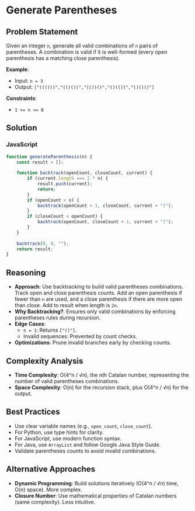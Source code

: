 # Generate Parentheses

## Problem Statement
Given an integer `n`, generate all valid combinations of `n` pairs of parentheses. A combination is valid if it is well-formed (every open parenthesis has a matching close parenthesis).

**Example**:
- Input: `n = 3`
- Output: `["((()))","(()())","(())()","()(())","()()()"]`

**Constraints**:
- `1 <= n <= 8`

## Solution

### JavaScript
```javascript
function generateParenthesis(n) {
    const result = [];
    
    function backtrack(openCount, closeCount, current) {
        if (current.length === 2 * n) {
            result.push(current);
            return;
        }
        if (openCount < n) {
            backtrack(openCount + 1, closeCount, current + "(");
        }
        if (closeCount < openCount) {
            backtrack(openCount, closeCount + 1, current + ")");
        }
    }
    
    backtrack(0, 0, "");
    return result;
}
```

## Reasoning
- **Approach**: Use backtracking to build valid parentheses combinations. Track open and close parenthesis counts. Add an open parenthesis if fewer than `n` are used, and a close parenthesis if there are more open than close. Add to result when length is `2n`.
- **Why Backtracking?**: Ensures only valid combinations by enforcing parentheses rules during recursion.
- **Edge Cases**:
  - `n = 1`: Returns `["()"]`.
  - Invalid sequences: Prevented by count checks.
- **Optimizations**: Prune invalid branches early by checking counts.

## Complexity Analysis
- **Time Complexity**: O(4^n / √n), the nth Catalan number, representing the number of valid parentheses combinations.
- **Space Complexity**: O(n) for the recursion stack, plus O(4^n / √n) for the output.

## Best Practices
- Use clear variable names (e.g., `open_count`, `close_count`).
- For Python, use type hints for clarity.
- For JavaScript, use modern function syntax.
- For Java, use `ArrayList` and follow Google Java Style Guide.
- Validate parentheses counts to avoid invalid combinations.

## Alternative Approaches
- **Dynamic Programming**: Build solutions iteratively (O(4^n / √n) time, O(n) space). More complex.
- **Closure Number**: Use mathematical properties of Catalan numbers (same complexity). Less intuitive.